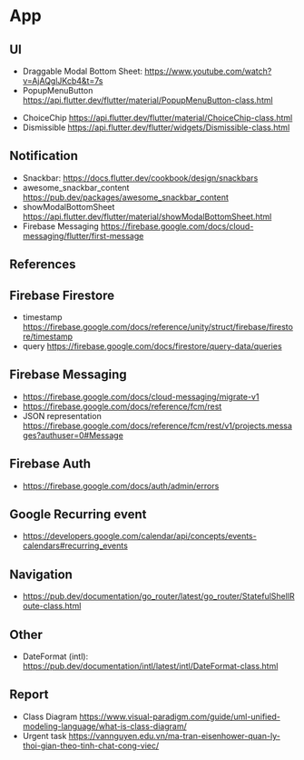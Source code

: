 # App

## UI

- Draggable Modal Bottom Sheet: <https://www.youtube.com/watch?v=AjAQglJKcb4&t=7s>
- PopupMenuButton <https://api.flutter.dev/flutter/material/PopupMenuButton-class.html>
<!-- - ReorderableListView <https://api.flutter.dev/flutter/material/ReorderableListView-class.html> -->
- ChoiceChip <https://api.flutter.dev/flutter/material/ChoiceChip-class.html>
- Dismissible <https://api.flutter.dev/flutter/widgets/Dismissible-class.html>

## Notification

- Snackbar: <https://docs.flutter.dev/cookbook/design/snackbars>
- awesome_snackbar_content <https://pub.dev/packages/awesome_snackbar_content>
- showModalBottomSheet <https://api.flutter.dev/flutter/material/showModalBottomSheet.html>
- Firebase Messaging <https://firebase.google.com/docs/cloud-messaging/flutter/first-message>

## References

## Firebase Firestore

- timestamp <https://firebase.google.com/docs/reference/unity/struct/firebase/firestore/timestamp>
- query <https://firebase.google.com/docs/firestore/query-data/queries>

## Firebase Messaging

- <https://firebase.google.com/docs/cloud-messaging/migrate-v1>
- <https://firebase.google.com/docs/reference/fcm/rest>
- JSON representation <https://firebase.google.com/docs/reference/fcm/rest/v1/projects.messages?authuser=0#Message>

## Firebase Auth

- <https://firebase.google.com/docs/auth/admin/errors>

## Google Recurring event

- <https://developers.google.com/calendar/api/concepts/events-calendars#recurring_events>

## Navigation

- <https://pub.dev/documentation/go_router/latest/go_router/StatefulShellRoute-class.html>

## Other

- DateFormat (intl): <https://pub.dev/documentation/intl/latest/intl/DateFormat-class.html>

## Report

- Class Diagram <https://www.visual-paradigm.com/guide/uml-unified-modeling-language/what-is-class-diagram/>
- Urgent task <https://vannguyen.edu.vn/ma-tran-eisenhower-quan-ly-thoi-gian-theo-tinh-chat-cong-viec/>
